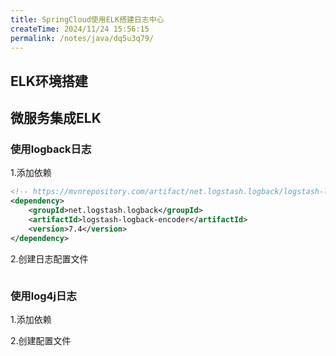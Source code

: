 ```yaml
---
title: SpringCloud使用ELK搭建日志中心
createTime: 2024/11/24 15:56:15
permalink: /notes/java/dq5u3q79/
---
```

## ELK环境搭建



## 微服务集成ELK

### 使用logback日志

1.添加依赖

```xml
<!-- https://mvnrepository.com/artifact/net.logstash.logback/logstash-logback-encoder -->
<dependency>
    <groupId>net.logstash.logback</groupId>
    <artifactId>logstash-logback-encoder</artifactId>
    <version>7.4</version>
</dependency>
```

2.创建日志配置文件

```xml
```

### 使用log4j日志

1.添加依赖

2.创建配置文件